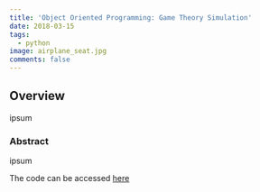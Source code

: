 ```yaml
---
title: 'Object Oriented Programming: Game Theory Simulation'
date: 2018-03-15
tags:
  - python
image: airplane_seat.jpg
comments: false
---
```


## Overview

<p>ipsum </p>

### Abstract

<p>ipsum</p>

The code can be accessed [here](https://https://github.com/pbarranger/example_projects/tree/master/game_theory_object_oriented/ "Game Theory Simulation Code")
